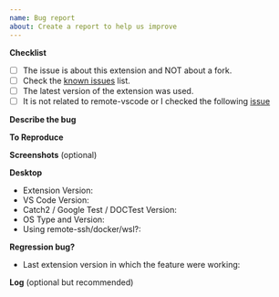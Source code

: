 ```yaml
---
name: Bug report
about: Create a report to help us improve
---
```


<!--
  Welcome Reporter,
    I really appreciate the bug-reports which give me a lot of info
    to indentifiy the source of the issue.(Also makes it faster to resolve it.)
    Please bare in mind that I'm developing this in my free time
    as a gratitude for the work of the Open Source Community.
    Your latest contribution is this bug report.
  Thank You for your contribution. 🙏
-->

**Checklist**

- [ ] The issue is about this extension and NOT about a fork.
- [ ] Check the [known issues](https://github.com/matepek/vscode-catch2-test-adapter/blob/legacy/documents/support.md#known-issues) list.
- [ ] The latest version of the extension was used.
- [ ] It is not related to remote-vscode or I checked the following [issue](https://github.com/matepek/vscode-catch2-test-adapter/issues/201)

**Describe the bug**

<!--
  A clear and concise description of what the bug is.
  What was the expected behaviour and what has happened actually?
-->

**To Reproduce**

<!--
  Steps to reproduce the behavior.

  Example:
    1. Go to '...'
    2. Click on '....'
    3. Scroll down to '....'
    4. See error
-->

**Screenshots** (optional)

<!--
  If applicable, add screenshots to help explain your problem.
-->

**Desktop**

<!--
  Fill it after the ':'
-->

- Extension Version:
- VS Code Version:
- Catch2 / Google Test / DOCTest Version:
- OS Type and Version:
- Using remote-ssh/docker/wsl?:

**Regression bug?**

<!--
  Right click on the extension in the "Extensions" list -> "Install Another Version..."
  Choose a pervious version and try to reproduce the issue.
-->

- Last extension version in which the feature were working:

**Log** (optional but recommended)

<!--
  https://github.com/matepek/vscode-catch2-test-adapter/blob/legacy/documents/support.md#getting-logs

  Attach log:
  - Set: `testMate.cpp.log.logfile`
  - Reproduce the bug.
  - Close VSCode

  _Warning_: Log probably contains file and test names too.

  PLEASE attach an extensive log. A lot of times reportes just select what they think it is important and those logs sometime not sufficient.
    (Even if you allowed sentry because that just reports important log messages but far from everything.)
-->
